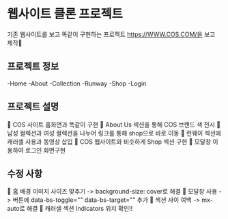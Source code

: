 # 웹사이트 클론 프로젝트

기존 웹사이트를 보고 똑같이 구현하는 프로젝트
https://WWW.COS.COM/을 보고 제작🎀

## 프로젝트 정보

-Home
-About
-Collection
-Runway
-Shop
-Login

## 프로젝트 설명

📍 COS 사이트 홈화면과 똑같이 구현
📍 About Us 섹션을 통해 COS 브랜드 색 전시
📍 남성 컬렉션과 여성 컬렉션을 나누어 링크를 통해 shop으로 바로 이동
📍 런웨이 섹션에 캐러셀 사용과 동영상 삽입
📍 COS 웹사이트와 비슷하게 Shop 섹션 구현
📍 모달창 이용하여 로그인 화면구현

## 수정 사항

💜 홈 배경 이미지 사이즈 맞추기
-> background-size: cover로 해결
💜 모달창 사용
-> 버튼에 data-bs-toggle="" data-bs-target="" 추가
💜 섹션 사이 여백
-> mx-auto로 해결
💜 캐러셀 섹션 Indicators 위치 확인!!
